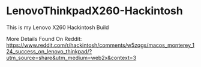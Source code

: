 # LenovoThinkpadX260-Hackintosh
This is my Lenovo X260 Hackintosh Build

More Details Found On Reddit: https://www.reddit.com/r/hackintosh/comments/w5zqgs/macos_monterey_124_success_on_lenovo_thinkpad/?utm_source=share&utm_medium=web2x&context=3
